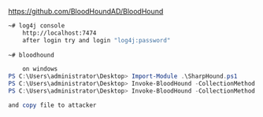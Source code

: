 https://github.com/BloodHoundAD/BloodHound
```bash
~# log4j console
	http://localhost:7474
	after login try and login "log4j:password"
	
~# bloodhound
```

```powershell
	on windows
PS C:\Users\administrator\Desktop> Import-Module .\SharpHound.ps1
PS C:\Users\administrator\Desktop> Invoke-BloodHound -CollectionMethod All -Domain TEST.local -ZipFileName file.zip
PS C:\Users\administrator\Desktop> Invoke-BloodHound -CollectionMethod All -ExcludeDC

and copy file to attacker
```